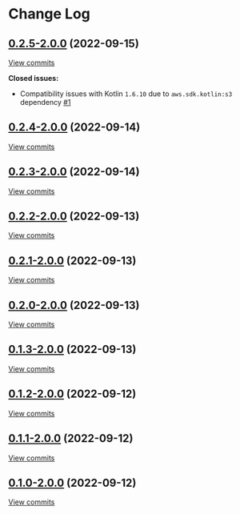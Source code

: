 # Change Log

## [0.2.5\-2.0.0](https://github.com/ArchangelX360/notary-api-kotlin-client/tree/0.2.5-2.0.0) (2022-09-15)
[View commits](https://github.com/ArchangelX360/notary-api-kotlin-client/compare/0.2.4-2.0.0...0.2.5-2.0.0)

**Closed issues:**

- Compatibility issues with Kotlin `1.6.10` due to `aws.sdk.kotlin:s3` dependency [\#1](https://github.com/ArchangelX360/notary-api-kotlin-client/issues/1)

## [0.2.4\-2.0.0](https://github.com/ArchangelX360/notary-api-kotlin-client/tree/0.2.4-2.0.0) (2022-09-14)
[View commits](https://github.com/ArchangelX360/notary-api-kotlin-client/compare/0.2.3-2.0.0...0.2.4-2.0.0)


## [0.2.3\-2.0.0](https://github.com/ArchangelX360/notary-api-kotlin-client/tree/0.2.3-2.0.0) (2022-09-14)
[View commits](https://github.com/ArchangelX360/notary-api-kotlin-client/compare/0.2.2-2.0.0...0.2.3-2.0.0)


## [0.2.2\-2.0.0](https://github.com/ArchangelX360/notary-api-kotlin-client/tree/0.2.2-2.0.0) (2022-09-13)
[View commits](https://github.com/ArchangelX360/notary-api-kotlin-client/compare/0.2.1-2.0.0...0.2.2-2.0.0)


## [0.2.1\-2.0.0](https://github.com/ArchangelX360/notary-api-kotlin-client/tree/0.2.1-2.0.0) (2022-09-13)
[View commits](https://github.com/ArchangelX360/notary-api-kotlin-client/compare/0.2.0-2.0.0...0.2.1-2.0.0)


## [0.2.0\-2.0.0](https://github.com/ArchangelX360/notary-api-kotlin-client/tree/0.2.0-2.0.0) (2022-09-13)
[View commits](https://github.com/ArchangelX360/notary-api-kotlin-client/compare/0.1.3-2.0.0...0.2.0-2.0.0)


## [0.1.3\-2.0.0](https://github.com/ArchangelX360/notary-api-kotlin-client/tree/0.1.3-2.0.0) (2022-09-13)
[View commits](https://github.com/ArchangelX360/notary-api-kotlin-client/compare/0.1.2-2.0.0...0.1.3-2.0.0)


## [0.1.2\-2.0.0](https://github.com/ArchangelX360/notary-api-kotlin-client/tree/0.1.2-2.0.0) (2022-09-12)
[View commits](https://github.com/ArchangelX360/notary-api-kotlin-client/compare/0.1.1-2.0.0...0.1.2-2.0.0)


## [0.1.1\-2.0.0](https://github.com/ArchangelX360/notary-api-kotlin-client/tree/0.1.1-2.0.0) (2022-09-12)
[View commits](https://github.com/ArchangelX360/notary-api-kotlin-client/compare/0.1.0-2.0.0...0.1.1-2.0.0)


## [0.1.0\-2.0.0](https://github.com/ArchangelX360/notary-api-kotlin-client/tree/0.1.0-2.0.0) (2022-09-12)
[View commits](https://github.com/ArchangelX360/notary-api-kotlin-client/compare/4ac92101e816cf8d56292148167818baafac78e6...0.1.0-2.0.0)

